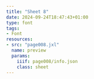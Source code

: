 ```yaml
---
title: "Sheet 8"
date: 2024-09-24T18:47:43+01:00
type: font
tags:
- Font
resources:
- src: "page008.jxl"
  name: preview
  params:
    iiif: page008/info.json
    class: sheet
---
```

